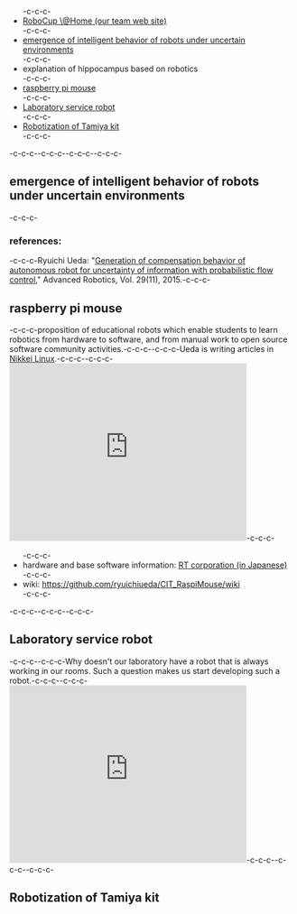 <ul>-c-c-c-	<li><a target="_blank" href="http://at-home.cit-brains.net/">RoboCup \@Home (our team web site)</a></li>-c-c-c-	<li><a href="#pfc">emergence of intelligent behavior of robots under uncertain environments</a></li>-c-c-c-	<li>explanation of hippocampus based on robotics</li>-c-c-c-	<li><a href="#raspimouse">raspberry pi mouse</a></li>-c-c-c-	<li><a href="#labservice">Laboratory service robot</a></li>-c-c-c-	<li><a href="#tamiyahack">Robotization of Tamiya kit</a></li>-c-c-c-</ul>-c-c-c--c-c-c--c-c-c--c-c-c-<h2 id="pfc">emergence of intelligent behavior of robots under uncertain environments</h2>-c-c-c-<h3>references:</h3>-c-c-c-Ryuichi Ueda: "<a href="http://www.tandfonline.com/doi/abs/10.1080/01691864.2015.1009943#.Vf1cbp3tmko" target="_blank">Generation of compensation behavior of autonomous robot for uncertainty of information with probabilistic flow control</a>," Advanced Robotics, Vol. 29(11), 2015.-c-c-c-<h2 id="raspimouse">raspberry pi mouse</h2>-c-c-c-proposition of educational robots which enable students to learn robotics from hardware to software, and from manual work to open source software community activities.-c-c-c--c-c-c-Ueda is writing articles in <a href="http://itpro.nikkeibp.co.jp/linux/" target="_blank">Nikkei Linux</a>.-c-c-c--c-c-c-<iframe width="420" height="315" src="https://www.youtube.com/embed/nNwKVeCqjus" frameborder="0" allowfullscreen=""></iframe>-c-c-c-<ul>-c-c-c-	<li>hardware and base software information: <a href="http://www.rt-shop.jp/index.php?main_page=product_info&amp;products_id=3201" target="_blank">RT corporation (in Japanese)</a></li>-c-c-c-	<li>wiki: <a href="https://github.com/ryuichiueda/CIT_RaspiMouse/wiki" target="_blank">https://github.com/ryuichiueda/CIT_RaspiMouse/wiki</a></li>-c-c-c-</ul>-c-c-c--c-c-c--c-c-c-<h2 id="labservice">Laboratory service robot</h2>-c-c-c--c-c-c-Why doesn't our laboratory have a robot that is always working in our rooms. Such a question makes us start developing such a robot.-c-c-c--c-c-c-<iframe width="420" height="315" src="https://www.youtube.com/embed/A3FqZraWqX4" frameborder="0" allowfullscreen></iframe>-c-c-c--c-c-c--c-c-c-<h2 id="tamiyahack">Robotization of Tamiya kit</h2>
